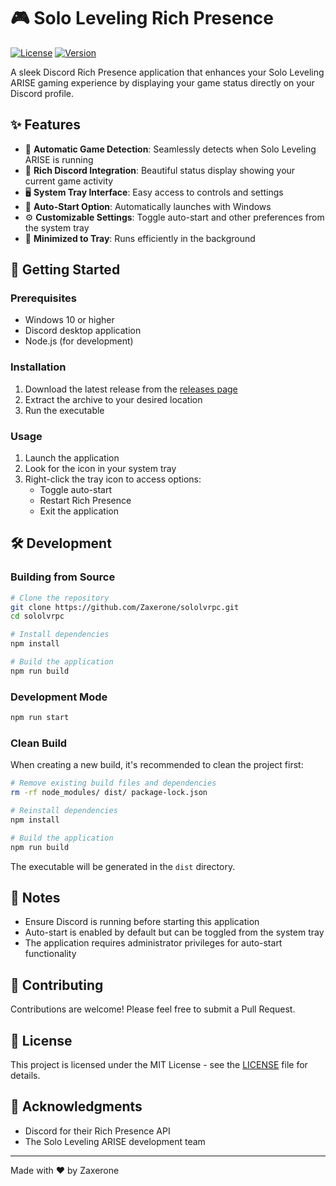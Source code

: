 # 🎮 Solo Leveling Rich Presence

[![License](https://img.shields.io/github/license/Zaxerone/SoloLvRPC)](LICENSE)
[![Version](https://img.shields.io/github/v/release/Zaxerone/SoloLvRPC)](https://github.com/Zaxerone/sololvrpc/releases)

A sleek Discord Rich Presence application that enhances your Solo Leveling ARISE gaming experience by displaying your game status directly on your Discord profile.

## ✨ Features

- 🎯 **Automatic Game Detection**: Seamlessly detects when Solo Leveling ARISE is running
- 🎨 **Rich Discord Integration**: Beautiful status display showing your current game activity
- 🖥️ **System Tray Interface**: Easy access to controls and settings
- 🔄 **Auto-Start Option**: Automatically launches with Windows
- ⚙️ **Customizable Settings**: Toggle auto-start and other preferences from the system tray
- 🔽 **Minimized to Tray**: Runs efficiently in the background

## 🚀 Getting Started

### Prerequisites

- Windows 10 or higher
- Discord desktop application
- Node.js (for development)

### Installation

1. Download the latest release from the [releases page](https://github.com/Zaxerone/SoloLvRPC/releases)
2. Extract the archive to your desired location
3. Run the executable

### Usage

1. Launch the application
2. Look for the icon in your system tray
3. Right-click the tray icon to access options:
   - Toggle auto-start
   - Restart Rich Presence
   - Exit the application

## 🛠️ Development

### Building from Source

```bash
# Clone the repository
git clone https://github.com/Zaxerone/sololvrpc.git
cd sololvrpc

# Install dependencies
npm install

# Build the application
npm run build
```

### Development Mode

```bash
npm run start
```

### Clean Build

When creating a new build, it's recommended to clean the project first:

```bash
# Remove existing build files and dependencies
rm -rf node_modules/ dist/ package-lock.json

# Reinstall dependencies
npm install

# Build the application
npm run build
```

The executable will be generated in the `dist` directory.

## 📝 Notes

- Ensure Discord is running before starting this application
- Auto-start is enabled by default but can be toggled from the system tray
- The application requires administrator privileges for auto-start functionality

## 🤝 Contributing

Contributions are welcome! Please feel free to submit a Pull Request.

## 📄 License

This project is licensed under the MIT License - see the [LICENSE](LICENSE) file for details.

## 🙏 Acknowledgments

- Discord for their Rich Presence API
- The Solo Leveling ARISE development team

---

Made with ❤️ by Zaxerone
